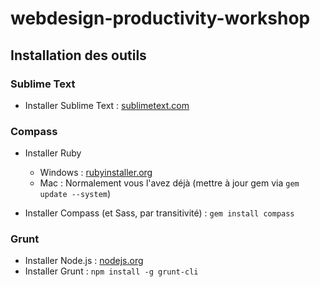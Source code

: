 webdesign-productivity-workshop
===============================

Installation des outils
-----------------------

### Sublime Text

* Installer Sublime Text : [sublimetext.com](http://sublimetext.com)

### Compass

* Installer Ruby
  * Windows : [rubyinstaller.org](http://rubyinstaller.org)
  * Mac : Normalement vous l'avez déjà (mettre à jour gem via `gem update --system`)

* Installer Compass (et Sass, par transitivité) : `gem install compass`

### Grunt

* Installer Node.js : [nodejs.org](http://nodejs.org)
* Installer Grunt : `npm install -g grunt-cli`
